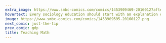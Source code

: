 ```yaml
---
extra_image: https://www.smbc-comics.com/comics/1453909469-20160127after.png
hovertext: Every sociology education should start with an explanation of the Big Bang.
image: https://www.smbc-comics.com/comics/1453909595-20160127.png
next_comic: just-the-tip
prev_comic: gdp
title: Teaching Math
---
```


